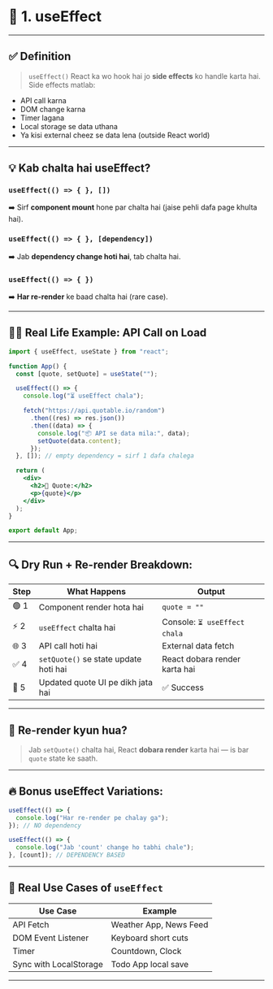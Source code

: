 

# 🧠 **1. useEffect**

---

## ✅ **Definition**

> `useEffect()` React ka wo hook hai jo **side effects** ko handle karta hai. Side effects matlab:

* API call karna
* DOM change karna
* Timer lagana
* Local storage se data uthana
* Ya kisi external cheez se data lena (outside React world)

---

## 💡 **Kab chalta hai useEffect?**

### `useEffect(() => { }, [])`

➡️ Sirf **component mount** hone par chalta hai (jaise pehli dafa page khulta hai).

### `useEffect(() => { }, [dependency])`

➡️ Jab **dependency change hoti hai**, tab chalta hai.

### `useEffect(() => { })`

➡️ **Har re-render** ke baad chalta hai (rare case).

---

## 👨‍🏫 Real Life Example: API Call on Load

```jsx
import { useEffect, useState } from "react";

function App() {
  const [quote, setQuote] = useState("");

  useEffect(() => {
    console.log("⏳ useEffect chala");

    fetch("https://api.quotable.io/random")
      .then((res) => res.json())
      .then((data) => {
        console.log("📦 API se data mila:", data);
        setQuote(data.content);
      });
  }, []); // empty dependency = sirf 1 dafa chalega

  return (
    <div>
      <h2>💬 Quote:</h2>
      <p>{quote}</p>
    </div>
  );
}

export default App;
```

---

## 🔍 **Dry Run + Re-render Breakdown:**

| Step | What Happens                          | Output                        |
| ---- | ------------------------------------- | ----------------------------- |
| 🟢 1 | Component render hota hai             | `quote = ""`                  |
| ⚡ 2  | `useEffect` chalta hai                | Console: `⏳ useEffect chala`  |
| 🌐 3 | API call hoti hai                     | External data fetch           |
| ✅ 4  | `setQuote()` se state update hoti hai | React dobara render karta hai |
| 🔁 5 | Updated quote UI pe dikh jata hai     | ✅ Success                     |

---

## 🧠 Re-render kyun hua?

> Jab `setQuote()` chalta hai, React **dobara render** karta hai — is bar `quote` state ke saath.

---

## 🔥 Bonus useEffect Variations:

```js
useEffect(() => {
  console.log("Har re-render pe chalay ga");
}); // NO dependency

useEffect(() => {
  console.log("Jab 'count' change ho tabhi chale");
}, [count]); // DEPENDENCY BASED
```

---

## 🎯 **Real Use Cases of `useEffect`**

| Use Case               | Example                |
| ---------------------- | ---------------------- |
| API Fetch              | Weather App, News Feed |
| DOM Event Listener     | Keyboard short cuts    |
| Timer                  | Countdown, Clock       |
| Sync with LocalStorage | Todo App local save    |

---
